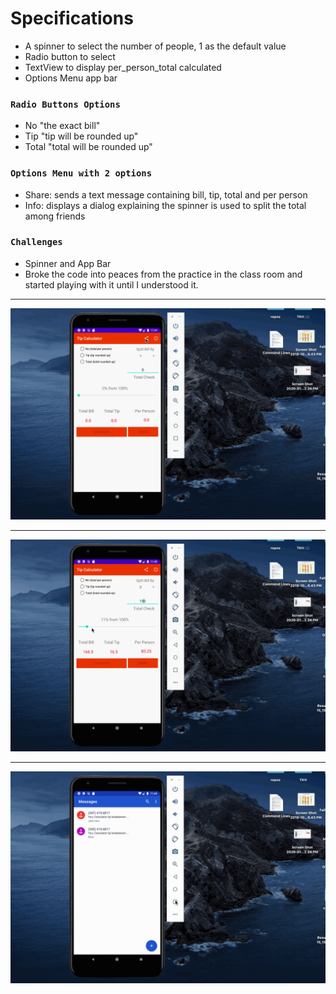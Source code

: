 # Specifications
<ul>
  
  <li>A spinner to select the number of people, 1 as the default value</li>
  <li>Radio button to select</li>
  <li>TextView to display per_person_total calculated</li>
  <li>Options Menu app bar</li>
 </ul>
 
### `Radio Buttons Options`
<ul>
  <li>No "the exact bill"</li>
  <li>Tip "tip will be rounded up"</li>
  <li>Total "total will be rounded up"</li>
 </ul>

 ### `Options Menu with 2 options`
<ul>
  <li>Share: sends a text message containing bill, tip, total and per person</li>
  <li>Info: displays a dialog explaining the spinner is used to split the total among friends</li>
 </ul>
 
 ### `Challenges`
 <ul>
  <li>Spinner and App Bar</li>
  <li>Broke the code into peaces from the practice in the class room and started playing with it until I understood it. </li>
 </ul>


---

![](calc1.gif)

---

![](calc2.gif)

---

![](calc3.gif)




